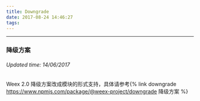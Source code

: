 ```yaml
---
title: Downgrade
date: 2017-08-24 14:46:27
tags:
---
```


---
### 降级方案
###### Updated time: 14/06/2017
Weex 2.0 降级方案改成模块的形式支持，具体请参考{% link downgrade https://www.npmjs.com/package/@weex-project/downgrade 降级方案 %}